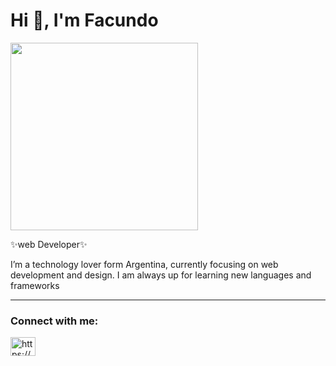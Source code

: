 <h1>Hi 👋, I'm Facundo</h1>
<img align='center' src="https://blush.design/api/download?shareUri=VXscDgGBh0ohN77B&c=Backdrop_0%7Eb9eee9_Hair_0%7E2c1b18_Skin_0%7Eeac7a8_Top_0%7E60ade6&w=800&h=800&fm=png" width="300">
<p>✨web Developer✨</p>
<p>I’m a technology lover form Argentina, currently focusing on web development and design. I am always up for learning new languages and frameworks<p>

---

<h3 align="left">Connect with me:</h3>
<p align="left">
<a href="https://www.linkedin.com/in/facundo-luna-doffo/" target="blank"><img align="center" src="https://raw.githubusercontent.com/rahuldkjain/github-profile-readme-generator/master/src/images/icons/Social/linked-in-alt.svg" alt="https://www.linkedin.com/in/facundo-luna-doffo/" height="30" width="40" /></a>
</p>
